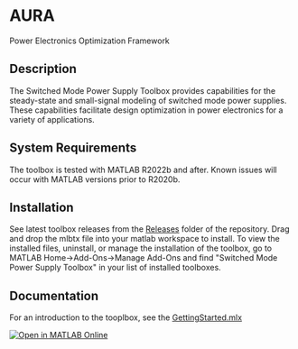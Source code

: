 # AURA
Power Electronics Optimization Framework

## Description
The Switched Mode Power Supply Toolbox provides capabilities for the steady-state and small-signal modeling of switched mode power supplies.  These capabilities facilitate design optimization in power electronics for a variety of applications.  

## System Requirements
The toolbox is tested with MATLAB R2022b and after.  Known issues will occur with MATLAB versions prior to R2020b.  

## Installation
See latest toolbox releases from the [Releases](https://github.com/costinet/AURA/tree/master/Releases) folder of the repository.  Drag and drop the mlbtx file into your matlab workspace to install.  To view the installed files, uninstall, or manage the installation of the toolbox, go to MATLAB Home->Add-Ons->Manage Add-Ons and find "Switched Mode Power Supply Toolbox" in your list of installed toolboxes.

## Documentation
For an introduction to the tooplbox, see the [GettingStarted.mlx](https://github.com/costinet/AURA/blob/master/state%20space%20analysis/doc/GettingStarted.mlx)

[![Open in MATLAB Online](https://www.mathworks.com/images/responsive/global/open-in-matlab-online.svg)](https://matlab.mathworks.com/open/github/v1?repo=costinet/AURA)